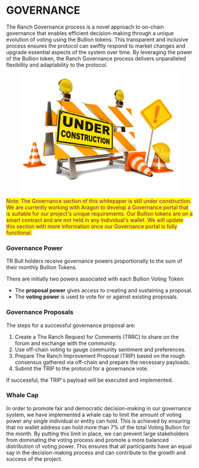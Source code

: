 # GOVERNANCE

The Ranch Governance process is a novel approach to on-chain governance that enables efficient decision-making through a unique evolution of voting using the Bullion tokens. This transparent and inclusive process ensures the protocol can swiftly respond to market changes and upgrade essential aspects of the system over time. By leveraging the power of the Bullion token, the Ranch Governance process delivers unparalleled flexibility and adaptability to the protocol.





<figure><img src="../../../.gitbook/assets/image (18).png" alt=""><figcaption></figcaption></figure>

<mark style="color:purple;">Note: The Governance section of this whitepaper is still under construction. We are currently working with Aragon to develop a Governance portal that is suitable for our project's unique requirements. Our Bullion tokens are on a smart contract and are not held in any individual's wallet. We will update this section with more information once our Governance portal is fully functional.</mark>



### Governance Power

TR Bull holders receive governance powers proportionally to the sum of their monthly Bullion Tokens.

There are initially two powers associated with each Bullion Voting Token:

* The **proposal power** gives access to creating and sustaining a proposal.
* The **voting power** is used to vote for or against existing proposals.

### Governance Proposals

The steps for a successful governance proposal are:

1. Create a The Ranch Request for Comments (TRRC)  to share on the forum and exchange with the community.
2. Use off-chain voting to gauge community sentiment and preferences.
3. Prepare The Ranch Improvement Proposal (TRIP) based on the rough consensus gathered via off-chain and prepare the necessary payloads.
4. Submit the TRIP to the protocol for a governance vote.

If successful, the TRIP's payload will be executed and implemented.

### Whale Cap

In order to promote fair and democratic decision-making in our governance system, we have implemented a whale cap to limit the amount of voting power any single individual or entity can hold. This is achieved by ensuring that no wallet address can hold more than 7% of the total Voting Bullion for the month. By putting this limit in place, we can prevent large stakeholders from dominating the voting process and promote a more balanced distribution of voting power. This ensures that all participants have an equal say in the decision-making process and can contribute to the growth and success of the project.
